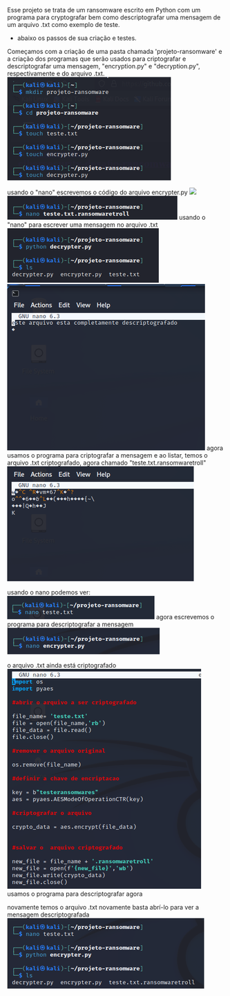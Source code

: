   Esse projeto se trata de um ransomware escrito em Python com um programa para cryptografar bem como descriptografar uma mensagem de um arquivo .txt como exemplo de teste.

* abaixo os passos de sua criação e testes.

Começamos com a criação de uma pasta chamada 'projeto-ransomware' e a criação dos programas que serão usados para criptografar e descriptografar uma mensagem,
"encryption.py" e "decryption.py", respectivamente e do arquivo .txt.
<img src="Captura de tela 2025-01-03 152247.png" alt="txt">

usando o "nano" escrevemos o código do arquivo encrypter.py
<img src="Captura de tela 2025-01-03 152828.p">
<img src="Captura de tela 2025-01-03 152943.png">
usando o "nano" para escrever uma mensagem no arquivo .txt
<img src="Captura de tela 2025-01-03 153003.png">
<img src="Captura de tela 2025-01-03 153111.png">
agora usamos o programa para criptografar a mensagem e ao listar, temos o arquivo .txt criptografado,
agora chamado "teste.txt.ransomwaretroll"
<img src="Captura de tela 2025-01-03 153209.png">

usando o nano podemos ver:
<img src="Captura de tela 2025-01-03 153947.png">
agora escrevemos o programa para descriptografar a mensagem
<img src="Captura de tela 2025-01-03 154046.png">

o arquivo .txt ainda está criptografado
<img src="Captura de tela 2025-01-03 154411.png">
usamos o programa para descriptografar agora

novamente temos o arquivo .txt novamente basta abrí-lo para ver a mensagem descriptografada
<img src="Captura de tela 2025-01-03 155102.png">
